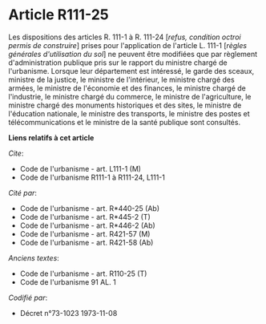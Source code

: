 # Article R111-25

Les dispositions des articles R. 111-1 à R. 111-24 [*refus, condition octroi permis de construire*] prises pour l'application
de l'article L. 111-1 [*règles générales d'utilisation du sol*] ne peuvent être modifiées que par règlement d'administration
publique pris sur le rapport du ministre chargé de l'urbanisme. Lorsque leur département est intéressé, le garde des sceaux,
ministre de la justice, le ministre de l'intérieur, le ministre chargé des armées, le ministre de l'économie et des finances,
le ministre chargé de l'industrie, le ministre chargé du commerce, le ministre de l'agriculture, le ministre chargé des
monuments historiques et des sites, le ministre de l'éducation nationale, le ministre des transports, le ministre des postes
et télécommunications et le ministre de la santé publique sont consultés.

**Liens relatifs à cet article**

_Cite_:

  - Code de l'urbanisme - art. L111-1 (M)
  - Code de l'urbanisme R111-1 à R111-24, L111-1

_Cité par_:

  - Code de l'urbanisme - art. R*440-25 (Ab)
  - Code de l'urbanisme - art. R*445-2 (T)
  - Code de l'urbanisme - art. R*446-2 (Ab)
  - Code de l'urbanisme - art. R421-57 (M)
  - Code de l'urbanisme - art. R421-58 (Ab)

_Anciens textes_:

  - Code de l'urbanisme - art. R110-25 (T)
  - Code de l'urbanisme 91 AL. 1

_Codifié par_:

  - Décret n°73-1023 1973-11-08
